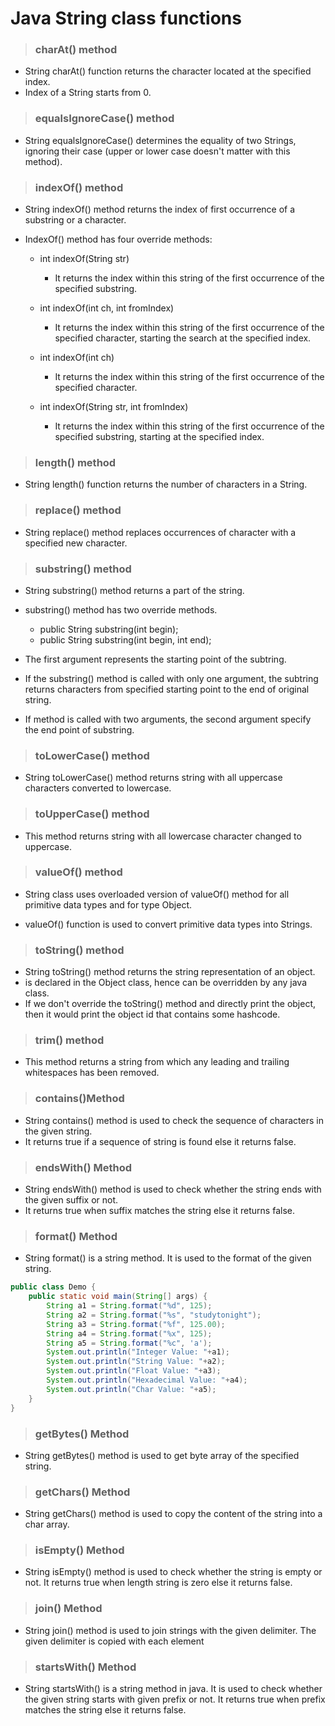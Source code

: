 # Java String class functions

> ### charAt() method

- String charAt() function returns the character located at the specified index.
- Index of a String starts from 0.

> ### equalsIgnoreCase() method

- String equalsIgnoreCase() determines the equality of two Strings, ignoring their case (upper or lower case doesn't matter with this method).

> ### indexOf() method

- String indexOf() method returns the index of first occurrence of a substring or a character.

- IndexOf() method has four override methods:

  - int indexOf(String str)

    - It returns the index within this string of the first occurrence of the specified substring.

  - int indexOf(int ch, int fromIndex)

    - It returns the index within this string of the first occurrence of the specified character, starting the search at the specified index.

  - int indexOf(int ch)

    - It returns the index within this string of the first occurrence of the specified character.

  - int indexOf(String str, int fromIndex)
    - It returns the index within this string of the first occurrence of the specified substring, starting at the specified index.

> ### length() method

- String length() function returns the number of characters in a String.

> ### replace() method

- String replace() method replaces occurrences of character with a specified new character.

> ### substring() method

- String substring() method returns a part of the string.

- substring() method has two override methods.

  - public String substring(int begin);
  - public String substring(int begin, int end);

- The first argument represents the starting point of the subtring.

- If the substring() method is called with only one argument, the subtring returns characters from specified starting point to the end of original string.

- If method is called with two arguments, the second argument specify the end point of substring.

> ### toLowerCase() method

- String toLowerCase() method returns string with all uppercase characters converted to lowercase.

> ### toUpperCase() method

- This method returns string with all lowercase character changed to uppercase.

> ### valueOf() method

- String class uses overloaded version of valueOf() method for all primitive data types and for type Object.

- valueOf() function is used to convert primitive data types into Strings.

> ### toString() method

- String toString() method returns the string representation of an object.
- is declared in the Object class, hence can be overridden by any java class.
- If we don't override the toString() method and directly print the object, then it would print the object id that contains some hashcode.

> ### trim() method

- This method returns a string from which any leading and trailing whitespaces has been removed.

> ### contains()Method

- String contains() method is used to check the sequence of characters in the given string.
- It returns true if a sequence of string is found else it returns false.

> ### endsWith() Method

- String endsWith() method is used to check whether the string ends with the given suffix or not.
- It returns true when suffix matches the string else it returns false.

> ### format() Method

- String format() is a string method. It is used to the format of the given string.

```java
public class Demo {
    public static void main(String[] args) {
        String a1 = String.format("%d", 125);
        String a2 = String.format("%s", "studytonight");
        String a3 = String.format("%f", 125.00);
        String a4 = String.format("%x", 125);
        String a5 = String.format("%c", 'a');
        System.out.println("Integer Value: "+a1);
        System.out.println("String Value: "+a2);
        System.out.println("Float Value: "+a3);
        System.out.println("Hexadecimal Value: "+a4);
        System.out.println("Char Value: "+a5);
    }
}
```

> ### getBytes() Method

- String getBytes() method is used to get byte array of the specified string.

> ### getChars() Method

- String getChars() method is used to copy the content of the string into a char array.

> ### isEmpty() Method

- String isEmpty() method is used to check whether the string is empty or not. It returns true when length string is zero else it returns false.

> ### join() Method

- String join() method is used to join strings with the given delimiter. The given delimiter is copied with each element

> ### startsWith() Method

- String startsWith() is a string method in java. It is used to check whether the given string starts with given prefix or not. It returns true when prefix matches the string else it returns false.

> ###
